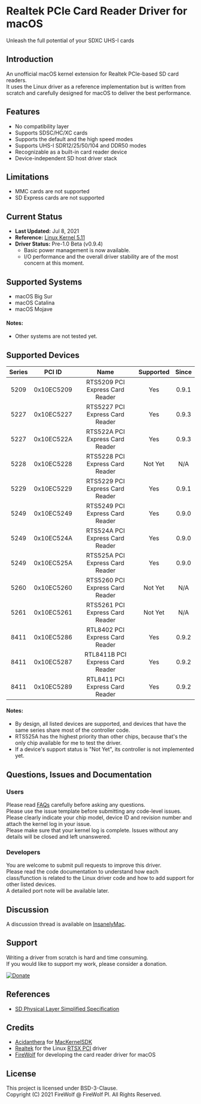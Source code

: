 #  Realtek PCIe Card Reader Driver for macOS
Unleash the full potential of your SDXC UHS-I cards

## Introduction

An unofficial macOS kernel extension for Realtek PCIe-based SD card readers.  
It uses the Linux driver as a reference implementation but is written from scratch and carefully designed for macOS to deliver the best performance.

## Features
- No compatibility layer
- Supports SDSC/HC/XC cards
- Supports the default and the high speed modes
- Supports UHS-I SDR12/25/50/104 and DDR50 modes
- Recognizable as a built-in card reader device
- Device-independent SD host driver stack

## Limitations
- MMC cards are not supported
- SD Express cards are not supported

## Current Status
- **Last Updated:** Jul 8, 2021
- **Reference:** [Linux Kernel 5.11](https://cdn.kernel.org/pub/linux/kernel/v5.x/linux-5.11.tar.xz)
- **Driver Status:** Pre-1.0 Beta (v0.9.4)
    - Basic power management is now available.
    - I/O performance and the overall driver stability are of the most concern at this moment.

## Supported Systems
- macOS Big Sur  
- macOS Catalina  
- macOS Mojave

#### Notes:
- Other systems are not tested yet.

## Supported Devices
| Series |   PCI ID   |               Name               | Supported | Since |
|:------:|:----------:|:--------------------------------:|:---------:|:-----:|
|  5209  | 0x10EC5209 |  RTS5209 PCI Express Card Reader |    Yes    | 0.9.1 |
|  5227  | 0x10EC5227 |  RTS5227 PCI Express Card Reader |    Yes    | 0.9.3 |
|  5227  | 0x10EC522A |  RTS522A PCI Express Card Reader |    Yes    | 0.9.3 |
|  5228  | 0x10EC5228 |  RTS5228 PCI Express Card Reader |  Not Yet  |  N/A  |
|  5229  | 0x10EC5229 |  RTS5229 PCI Express Card Reader |    Yes    | 0.9.1 |
|  5249  | 0x10EC5249 |  RTS5249 PCI Express Card Reader |    Yes    | 0.9.0 |
|  5249  | 0x10EC524A |  RTS524A PCI Express Card Reader |    Yes    | 0.9.0 |
|  5249  | 0x10EC525A |  RTS525A PCI Express Card Reader |    Yes    | 0.9.0 |
|  5260  | 0x10EC5260 |  RTS5260 PCI Express Card Reader |  Not Yet  |  N/A  |
|  5261  | 0x10EC5261 |  RTS5261 PCI Express Card Reader |  Not Yet  |  N/A  |
|  8411  | 0x10EC5286 |  RTL8402 PCI Express Card Reader |    Yes    | 0.9.2 |
|  8411  | 0x10EC5287 | RTL8411B PCI Express Card Reader |    Yes    | 0.9.2 |
|  8411  | 0x10EC5289 |  RTL8411 PCI Express Card Reader |    Yes    | 0.9.2 |

#### Notes:
- By design, all listed devices are supported, and devices that have the same series share most of the controller code.
- RTS525A has the highest priority than other chips, because that's the only chip available for me to test the driver.
- If a device's support status is "Not Yet", its controller is not implemented yet.

## Questions, Issues and Documentation

### Users
Please read [FAQs](Docs/FAQ.md) carefully before asking any questions.  
Please use the issue template before submitting any code-level issues.  
Please clearly indicate your chip model, device ID and revision number and attach the kernel log in your issue.  
Please make sure that your kernel log is complete. Issues without any details will be closed and left unanswered.

### Developers
You are welcome to submit pull requests to improve this driver.  
Please read the code documentation to understand how each class/function is related to the Linux driver code and how to add support for other listed devices.  
A detailed port note will be available later.

## Discussion
A discussion thread is available on [InsanelyMac](https://www.insanelymac.com/forum/topic/348130-general-discussion-realtek-pcie-card-reader-driver-for-macos/).

## Support
Writing a driver from scratch is hard and time consuming.  
If you would like to support my work, please consider a donation.  

[![Donate](https://img.shields.io/badge/Donate-PayPal-green.svg)](https://www.paypal.com/donate/?business=M6AHXMUVSZQTS&no_recurring=0&item_name=Support+Realtek+PCIe+card+deader+driver+for+macOS&currency_code=USD)


## References
- [SD Physical Layer Simplified Specification](https://www.sdcard.org/downloads/pls/)

## Credits
- [Acidanthera](https://github.com/acidanthera) for [MacKernelSDK](https://github.com/acidanthera/MacKernelSDK)
- [Realtek](https://www.realtek.com/) for the Linux [RTSX PCI](https://github.com/torvalds/linux/tree/master/drivers/misc/cardreader) driver
- [FireWolf](https://github.com/0xFireWolf) for developing the card reader driver for macOS

## License
This project is licensed under BSD-3-Clause.  
Copyright (C) 2021 FireWolf @ FireWolf Pl. All Rights Reserved.
